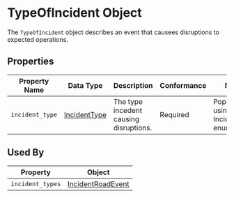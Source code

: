 # TypeOfIncident Object
The `TypeOfIncident` object describes an event that causees disruptions to expected operations.

## Properties
Property Name | Data Type | Description | Conformance | Notes
--- | --- | --- | --- | ---
`incident_type` | [IncidentType](/spec-content/enumerated-types/IncidentCategories.md) | The type incedent causing disruptions. | Required | Populated using an IncidentType enumeration.

## Used By
Property | Object
--- | ---
`incident_types` | [IncidentRoadEvent](/spec-content/objects/IncidentRoadEvent.md)
